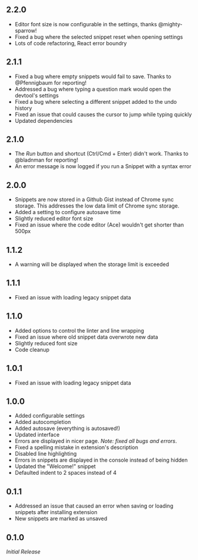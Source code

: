 ## 2.2.0

- Editor font size is now configurable in the settings, thanks @mighty-sparrow!
- Fixed a bug where the selected snippet reset when opening settings
- Lots of code refactoring, React error boundry

## 2.1.1

- Fixed a bug where empty snippets would fail to save. Thanks to @Pfennigbaum for reporting!
- Addressed a bug where typing a question mark would open the devtool's settings
- Fixed a bug where selecting a different snippet added to the undo history
- Fixed an issue that could causes the cursor to jump while typing quickly
- Updated dependencies

## 2.1.0

- The _Run_ button and shortcut (Ctrl/Cmd + Enter) didn't work. Thanks to @bladnman for reporting!
- An error message is now logged if you run a Snippet with a syntax error

## 2.0.0

- Snippets are now stored in a Github Gist instead of Chrome sync storage. This addresses the low data limit of Chrome sync storage.
- Added a setting to configure autosave time
- Slightly reduced editor font size
- Fixed an issue where the code editor (Ace) wouldn't get shorter than 500px

## 1.1.2

- A warning will be displayed when the storage limit is exceeded

## 1.1.1

- Fixed an issue with loading legacy snippet data

## 1.1.0

- Added options to control the linter and line wrapping
- Fixed an issue where old snippet data overwrote new data
- Slightly reduced font size
- Code cleanup

## 1.0.1

- Fixed an issue with loading legacy snippet data

## 1.0.0

- Added configurable settings
- Added autocompletion
- Added autosave (everything is autosaved!)
- Updated interface
- Errors are displayed in nicer page. _Note: fixed all bugs and errors_.
- Fixed a spelling mistake in extension's description
- Disabled line highlighting
- Errors in snippets are displayed in the console instead of being hidden
- Updated the "Welcome!" snippet
- Defaulted indent to 2 spaces instead of 4

## 0.1.1

- Addressed an issue that caused an error when saving or loading snippets after installing extension
- New snippets are marked as unsaved

## 0.1.0

_Initial Release_
